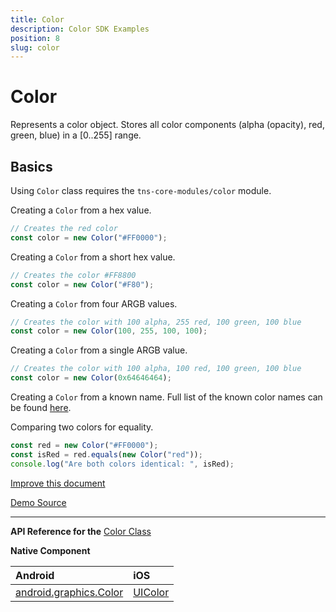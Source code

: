 ```yaml
---
title: Color
description: Color SDK Examples
position: 8
slug: color
---
```


# Color

Represents a color object. Stores all color components (alpha (opacity), red, green, blue) in a [0..255] range.


## Basics

Using `Color` class requires the `tns-core-modules/color` module.

Creating a `Color` from a hex value.
```JavaScript
// Creates the red color
const color = new Color("#FF0000");
```

Creating a `Color` from a short hex value.
```JavaScript
// Creates the color #FF8800
const color = new Color("#F80");
```

Creating a `Color` from four ARGB values.
```JavaScript
// Creates the color with 100 alpha, 255 red, 100 green, 100 blue
const color = new Color(100, 255, 100, 100);
```

Creating a `Color` from a single ARGB value.
```JavaScript
// Creates the color with 100 alpha, 100 red, 100 green, 100 blue
const color = new Color(0x64646464);
```

Creating a `Color` from a known name. 
Full list of the known color names can be found [here](https://docs.nativescript.org/api-reference/modules/_color_known_colors_).
<snippet id='olor-color-name'/>

Comparing two colors for equality.
```JavaScript
const red = new Color("#FF0000");
const isRed = red.equals(new Color("red"));
console.log("Are both colors identical: ", isRed);
```

[Improve this document](undefined/edit/master/app/color/basics/article.md)

[Demo Source](undefined/edit/master/app/color/basics)

---

**API Reference for the** [Color Class](https://docs.nativescript.org/api-reference/classes/_color_.color.html)

**Native Component**

| Android               | iOS      |
|:----------------------|:---------|
| [android.graphics.Color](https://developer.android.com/reference/android/graphics/Color.html) | [UIColor](https://developer.apple.com/reference/uikit/uicolor) | 

